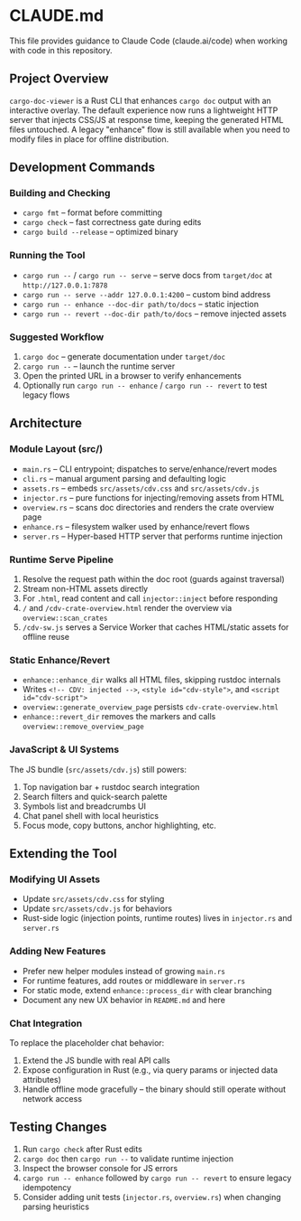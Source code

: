 # CLAUDE.md

This file provides guidance to Claude Code (claude.ai/code) when working with code in this repository.

## Project Overview

`cargo-doc-viewer` is a Rust CLI that enhances `cargo doc` output with an interactive overlay. The default experience now runs a lightweight HTTP server that injects CSS/JS at response time, keeping the generated HTML files untouched. A legacy "enhance" flow is still available when you need to modify files in place for offline distribution.

## Development Commands

### Building and Checking
- `cargo fmt` – format before committing
- `cargo check` – fast correctness gate during edits
- `cargo build --release` – optimized binary

### Running the Tool
- `cargo run --` / `cargo run -- serve` – serve docs from `target/doc` at `http://127.0.0.1:7878`
- `cargo run -- serve --addr 127.0.0.1:4200` – custom bind address
- `cargo run -- enhance --doc-dir path/to/docs` – static injection
- `cargo run -- revert --doc-dir path/to/docs` – remove injected assets

### Suggested Workflow
1. `cargo doc` – generate documentation under `target/doc`
2. `cargo run --` – launch the runtime server
3. Open the printed URL in a browser to verify enhancements
4. Optionally run `cargo run -- enhance` / `cargo run -- revert` to test legacy flows

## Architecture

### Module Layout (src/)
- `main.rs` – CLI entrypoint; dispatches to serve/enhance/revert modes
- `cli.rs` – manual argument parsing and defaulting logic
- `assets.rs` – embeds `src/assets/cdv.css` and `src/assets/cdv.js`
- `injector.rs` – pure functions for injecting/removing assets from HTML
- `overview.rs` – scans doc directories and renders the crate overview page
- `enhance.rs` – filesystem walker used by enhance/revert flows
- `server.rs` – Hyper-based HTTP server that performs runtime injection

### Runtime Serve Pipeline
1. Resolve the request path within the doc root (guards against traversal)
2. Stream non-HTML assets directly
3. For `.html`, read content and call `injector::inject` before responding
4. `/` and `/cdv-crate-overview.html` render the overview via `overview::scan_crates`
5. `/cdv-sw.js` serves a Service Worker that caches HTML/static assets for offline reuse

### Static Enhance/Revert
- `enhance::enhance_dir` walks all HTML files, skipping rustdoc internals
- Writes `<!-- CDV: injected -->`, `<style id="cdv-style">`, and `<script id="cdv-script">`
- `overview::generate_overview_page` persists `cdv-crate-overview.html`
- `enhance::revert_dir` removes the markers and calls `overview::remove_overview_page`

### JavaScript & UI Systems
The JS bundle (`src/assets/cdv.js`) still powers:
1. Top navigation bar + rustdoc search integration
2. Search filters and quick-search palette
3. Symbols list and breadcrumbs UI
4. Chat panel shell with local heuristics
5. Focus mode, copy buttons, anchor highlighting, etc.

## Extending the Tool

### Modifying UI Assets
- Update `src/assets/cdv.css` for styling
- Update `src/assets/cdv.js` for behaviors
- Rust-side logic (injection points, runtime routes) lives in `injector.rs` and `server.rs`

### Adding New Features
- Prefer new helper modules instead of growing `main.rs`
- For runtime features, add routes or middleware in `server.rs`
- For static mode, extend `enhance::process_dir` with clear branching
- Document any new UX behavior in `README.md` and here

### Chat Integration
To replace the placeholder chat behavior:
1. Extend the JS bundle with real API calls
2. Expose configuration in Rust (e.g., via query params or injected data attributes)
3. Handle offline mode gracefully – the binary should still operate without network access

## Testing Changes
1. Run `cargo check` after Rust edits
2. `cargo doc` then `cargo run --` to validate runtime injection
3. Inspect the browser console for JS errors
4. `cargo run -- enhance` followed by `cargo run -- revert` to ensure legacy idempotency
5. Consider adding unit tests (`injector.rs`, `overview.rs`) when changing parsing heuristics
